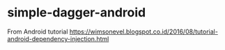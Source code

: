 # simple-dagger-android

From Android tutorial https://wimsonevel.blogspot.co.id/2016/08/tutorial-android-dependency-injection.html
